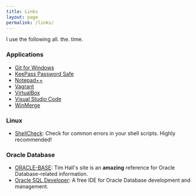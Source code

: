 ```yaml
---
title: Links
layout: page
permalink: /links/
---
```

I use the following all. the. time.

### Applications
- [Git for Windows](https://gitforwindows.org/)
- [KeePass Password Safe](https://keepass.info/)
- [Notepad++](https://notepad-plus-plus.org/)
- [Vagrant](https://www.vagrantup.com/)
- [VirtualBox](https://www.virtualbox.org/)
- [Visual Studio Code](https://code.visualstudio.com/)
- [WinMerge](http://winmerge.org/)

### Linux
- [ShellCheck](https://www.shellcheck.net/): Check for common errors in your shell scripts. Highly recommended!

### Oracle Database
- [ORACLE-BASE](https://oracle-base.com/): Tim Hall's site is an **amazing** reference for Oracle Database-related information.
- [Oracle SQL Developer](https://www.oracle.com/database/technologies/appdev/sql-developer.html): A free IDE for Oracle Database development and management.
